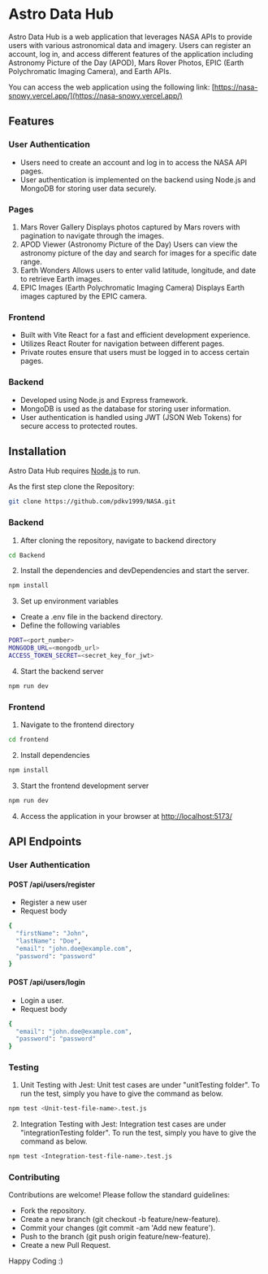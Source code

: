 # Astro Data Hub

Astro Data Hub is a web application that leverages NASA APIs to provide users with various astronomical data and imagery. Users can register an account, log in, and access different features of the application including Astronomy Picture of the Day (APOD), Mars Rover Photos, EPIC (Earth Polychromatic Imaging Camera), and Earth APIs.

You can access the web application using the following link:
[https://nasa-snowy.vercel.app/](https://nasa-snowy.vercel.app/)

## Features
### User Authentication
- Users need to create an account and log in to access the NASA API pages.
- User authentication is implemented on the backend using Node.js and MongoDB for storing user data securely.

### Pages
1. Mars Rover Gallery
   Displays photos captured by Mars rovers with pagination to navigate through the images.
2. APOD Viewer (Astronomy Picture of the Day)
   Users can view the astronomy picture of the day and search for images for a specific date range.
3. Earth Wonders
   Allows users to enter valid latitude, longitude, and date to retrieve Earth images.
4. EPIC Images (Earth Polychromatic Imaging Camera)
   Displays Earth images captured by the EPIC camera.

### Frontend
- Built with Vite React for a fast and efficient development experience.
- Utilizes React Router for navigation between different pages.
- Private routes ensure that users must be logged in to access certain pages.

### Backend
- Developed using Node.js and Express framework.
- MongoDB is used as the database for storing user information.
- User authentication is handled using JWT (JSON Web Tokens) for secure access to protected routes.

## Installation

Astro Data Hub requires [Node.js](https://nodejs.org/) to run.

As the first step clone the Repository:
```sh
git clone https://github.com/pdkv1999/NASA.git
```
### Backend
1. After cloning the repository, navigate to backend directory
```sh
cd Backend
```
2. Install the dependencies and devDependencies and start the server.
```sh
npm install
```
3. Set up environment variables
- Create a .env file in the backend directory.
- Define the following variables
```sh
PORT=<port_number>
MONGODB_URL=<mongodb_url>
ACCESS_TOKEN_SECRET=<secret_key_for_jwt>
```
4. Start the backend server
```sh
npm run dev
```

### Frontend
1. Navigate to the frontend directory
```sh
cd frontend
```
2. Install dependencies
```sh
npm install
```
3. Start the frontend development server
```sh
npm run dev
```
4. Access the application in your browser at
[http://localhost:5173/](http://localhost:5173/)

## API Endpoints
### User Authentication
#### POST /api/users/register
- Register a new user
- Request body
```sh
{
  "firstName": "John",
  "lastName": "Doe",
  "email": "john.doe@example.com",
  "password": "password"
}
```
#### POST /api/users/login
- Login a user.
- Request body
```sh
{
  "email": "john.doe@example.com",
  "password": "password"
}
```
### Testing

1. Unit Testing with Jest:
Unit test cases are under "unitTesting folder". To run the test, simply you have to give the command as below. 
```sh
npm test <Unit-test-file-name>.test.js
```
2. Integration Testing with Jest:
Integration test cases are under "integrationTesting folder". To run the test, simply you have to give the command as below. 
```sh
npm test <Integration-test-file-name>.test.js
```

### Contributing

Contributions are welcome! Please follow the standard guidelines:
- Fork the repository.
- Create a new branch (git checkout -b feature/new-feature).
- Commit your changes (git commit -am 'Add new feature').
- Push to the branch (git push origin feature/new-feature).
- Create a new Pull Request.

Happy Coding :)